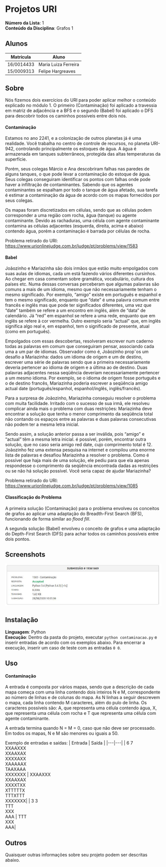 # Projetos URI

**Número da Lista**: 1<br>
**Conteúdo da Disciplina**: Grafos 1<br>

## Alunos
|Matrícula | Aluno |
| -- | -- |
| 16/0014433  |  Maria Luiza Ferreira |
| 15/0009313  |  Felipe Hargreaves |

## Sobre
Nós fizemos dois exercícios do URI para poder aplicar melhor o conteúdo explicado no módulo 1. O primeiro (Contaminação) foi aplicado a travessia em matriz de adjacência e a BFS e o segundo (Babel) foi aplicado o DFS para descobrir todos os caminhos possíveis entre dois nós. 

#### Contaminação 
Estamos no ano 2241, e a colonização de outros planetas já é uma realidade. Você trabalha no centro de controle de recursos, no planeta URI-942, controlando principalmente os estoques de água. A água é armazenada em tanques subterrâneos, protegida das altas temperaturas da superfície.

Porém, seus colegas Márcio e Ana descobriram falhas nas paredes de alguns tanques, o que pode levar a contaminação do estoque de água. Seus colegas conseguiram identificar os pontos com falhas onde pode haver a infiltração de contaminantes. Sabendo que os agentes contaminantes se espalham por todo o tanque de água afetado, sua tarefa é estimar a contaminação da água de acordo com os mapas fornecidos por seus colegas.

Os mapas foram discretizados em células, sendo que as células podem corresponder a uma região com rocha, água (tanque) ou agente contaminante. Devido as rachaduras, uma célula com agente contaminante contamina as células adjacentes (esquerda, direita, acima e abaixo) contendo água, porém a contaminação é barrada por células de rocha.

Problema retirado do URI: https://www.urionlinejudge.com.br/judge/pt/problems/view/1583

#### Babel 

Joãozinho e Mariazinha são dois irmãos que estão muito empolgados com suas aulas de idiomas, cada um está fazendo vários diferentes cursinhos. Ao chegar em casa comentam sobre gramática, vocabulário, cultura dos países etc. Numa dessas conversas perceberam que algumas palavras são comuns a mais de um idioma, mesmo que não necessariamente tenham o mesmo significado. Por exemplo, “amigo” existe em português e espanhol e tem o mesmo significado, enquanto que “date” é uma palavra comum entre francês e inglês mas que pode ter significados diferentes, uma vez que “date” também se refere a um encontro em inglês, além de “data” de calendário. Já “red” em espanhol se refere a uma rede, enquanto que em inglês se refere à cor vermelha. Outro exemplo seria “actual” que, em inglês significa algo real e, em espanhol, tem o significado de presente, atual (como em português).

Empolgados com essas descobertas, resolveram escrever num caderno todas as palavras em comum que conseguiram pensar, associando cada uma a um par de idiomas. Observador como é, Joãozinho propˆos um desafio a Mariazinha: dados um idioma de origem e um de destino, escrever uma série de palavras sendo que a primeira necessariamente deveria pertencer ao idioma de origem e a última ao de destino. Duas palavras adjacentes nessa seqüência deveriam necessariamente pertencer a um mesmo idioma. Por exemplo, se o idioma de origem fosse português e o de destino francês, Mariazinha poderia escrever a seqüência amigo actual date (português/espanhol, espanhol/inglês, inglês/francês).

Para a surpresa de Joãozinho, Mariazinha conseguiu resolver o problema com muita facilidade. Irritado com o sucesso de sua irmã, ele resolveu complicar ainda mais o problema com duas restrições: Mariazinha deve encontrar a solução que tenha o menor comprimento da seqüência total não contando os espaços entre as palavras e duas palavras consecutivas não podem ter a mesma letra inicial.

Sendo assim, a solução anterior passa a ser inválida, pois “amigo” e “actual” têm a mesma letra inicial. é possível, porém, encontrar outra solução, que no caso seria amigo red date, cujo comprimento total é 12. Joãozinho fez uma extensa pesquisa na internet e compilou uma enorme lista de palavras e desafiou Mariazinha a resolver o problema. Como é possível que haja mais de uma solução, ele pediu para que ela apenas respondesse o comprimento da seqüência encontrada dadas as restrições ou se não há solução possível. Você seria capaz de ajudar Mariazinha?

Problema retirado do URI: https://www.urionlinejudge.com.br/judge/pt/problems/view/1085


#### Classificação do Problema

A primeira solução (Contaminação) para o problema envolveu os conceitos de grafos ao aplicar uma adaptação do Breadth-First Search (BFS), funcionando de forma similar ao _flood fill_.

A segunda solução (Babel) envolveu o conceito de grafos e uma adaptação do Depth-First Search (DFS) para achar todos os caminhos possíveis entre dois pontos. 

## Screenshots

![Log de resposta aceita no URI](img/ac.jpg)

## Instalação 
**Linguagem**: Python<br>
**Execução**: Dentro da pasta do projeto, executar `python contaminacao.py` e inserir entradas de acordo com os exemplos abaixo. Para encerrar a execução, inserir um caso de teste com as entradas `0 0`.


## Uso 
#### Contaminação 
A entrada é composta por vários mapas, sendo que a descrição de cada mapa começa com uma linha contendo dois inteiros N e M, correspondente ao número de linhas e de colunas do mapa. As N linhas a seguir descrevem o mapa, cada linha contendo M caracteres, além do pulo de linha. Os caracteres possíveis são: A, que representa uma célula contendo água, X, que representa uma célula com rocha e T que representa uma célula com agente contaminante.

A entrada termina quando N = M = 0, caso que não deve ser processado. Em todos os mapas, N e M são menores ou iguais a 50.

Exemplo de entradas e saídas:
| Entrada | Saída | 
|---|---|
| 6 7 <br> XXAAXXX <br> XXAAXAX <br>  XXXXAXX <br> XAAAAAX <br> TAAXAAA <br> XXXXXXX |  XXAAXXX <br> XXAAXAX <br> XXXXTXX <br> XTTTTTX <br> TTTXTTT <br> XXXXXXX|
| 3 3 <br> TTT <br> XXX <br> AAA | TTT <br> XXX <br> AAA|

## Outros 
Quaisquer outras informações sobre seu projeto podem ser descritas abaixo.




